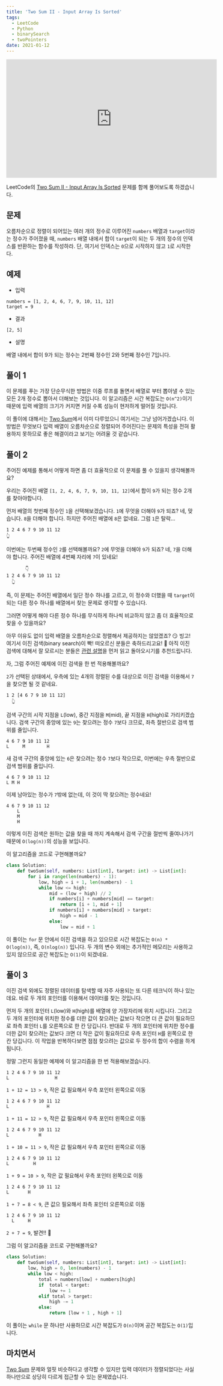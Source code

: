 ```yaml
---
title: 'Two Sum II - Input Array Is Sorted'
tags:
  - LeetCode
  - Python
  - binarySearch
  - twoPointers
date: 2021-01-12
---
```


<iframe width="560" height="315" src="https://www.youtube.com/embed/fkez8mF_HYk" title="YouTube video player" frameborder="0" allow="accelerometer; autoplay; clipboard-write; encrypted-media; gyroscope; picture-in-picture" allowfullscreen></iframe>

LeetCode의 [Two Sum II - Input Array Is Sorted](https://leetcode.com/problems/two-sum-ii-input-array-is-sorted/) 문제를 함께 풀어보도록 하겠습니다.

## 문제

오름차순으로 정렬이 되어있는 여러 개의 정수로 이루어진 `numbers` 배열과 `target`이라는 정수가 주어졌을 때, `numbers` 배열 내에서 합이 `target`이 되는 두 개의 정수의 인덱스를 반환하는 함수를 작성하라.
단, 여기서 인덱스는 `0`으로 시작하지 않고 `1`로 시작한다.

## 예제

- 입력

```
numbers = [1, 2, 4, 6, 7, 9, 10, 11, 12]
target = 9
```

- 결과

```
[2, 5]
```

- 설명

배열 내에서 합이 9가 되는 정수는 2번째 정수인 2와 5번째 정수인 7입니다.

## 풀이 1

이 문제를 푸는 가장 단순무식한 방법은 이중 루프를 돌면서 배열로 부터 뽑아낼 수 있는 모든 2개 정수로 뽑아서 더해보는 것입니다.
이 알고리즘은 시간 복잡도는 `O(n^2)`이기 때문에 입력 배열의 크기가 커지면 커질 수록 성능이 현저하게 떨어질 것입니다.

이 풀이에 대해서는 [Two Sum](/problems/two-sum)에서 이미 다루었으니 여기서는 그냥 넘어가겠습니다.
이 방법은 무엇보다 입력 배열이 오름차순으로 정렬되어 주어진다는 문제의 특성을 전혀 활용하지 못하므로 좋은 해결이라고 보기는 어려울 것 같습니다.

## 풀이 2

주어진 예제를 통해서 어떻게 하면 좀 더 효율적으로 이 문제를 풀 수 있을지 생각해볼까요?

우리는 주어진 배열 `[1, 2, 4, 6, 7, 9, 10, 11, 12]`에서 합이 `9`가 되는 정수 2개를 찾아야합니다.

먼저 배열의 첫번째 정수인 `1`을 선택해보겠습니다.
`1`에 무엇을 더해야 `9`가 되죠?
네, 맞습니다. `8`을 더해야 합니다.
하지만 주어진 배열에 `8`은 없네요.
그럼 `1`은 탈락...

```
1 2 4 6 7 9 10 11 12
👆
```

이번에는 두번째 정수인 `2`를 선택해볼까요?
`2`에 무엇을 더해야 `9`가 되죠?
네, `7`을 더해야 합니다.
주어진 배열에 4번째 자리에 `7`이 있네요!

```
       👇
1 2 4 6 7 9 10 11 12
  👆
```

즉, 이 문제는 주어진 배열에서 일단 정수 하나를 고르고, 이 정수와 더했을 때 `target`이 되는 다른 정수 하나를 배열에서 찾는 문제로 생각할 수 있습니다.

그러면 어떻게 해야 다른 정수 하나를 무식하게 하나씩 비교하지 않고 좀 더 효율적으로 찾을 수 있을까요?

아무 이유도 없이 입력 배열을 오름차순으로 정렬해서 제공하지는 않았겠죠? 😏 빙고! 여기서 이진 검색(binary search)이 빡! 떠오르신 분들은 축하드리고요! 🥳
아직 이진 검색에 대해서 잘 모르시는 분들은 [관련 설명](/algorithms/binary-search)을 먼저 읽고 돌아오시기를 추천드립니다.

자, 그럼 주어진 예제에 이진 검색을 한 번 적용해볼까요?

`2`가 선택된 상태에서, 우측에 있는 4개의 정렬된 수를 대상으로 이진 검색을 이용해서 `7`을 찾으면 될 것 같네요.

```
1 2 [4 6 7 9 10 11 12]
  👆
```

검색 구간의 시작 지점을 `L`(low), 중간 지점을 `M`(mid), 끝 지점을 `H`(high)로 가리키겠습니다.
검색 구간의 중앙에 있는 `9`는 찾으려는 정수 `7`보다 크므로, 좌측 절반으로 검색 범위를 줄입니다.

```
4 6 7 9 10 11 12
L     M        H
```

새 검색 구간의 중앙에 있는 `6`은 찾으려는 정수 `7`보다 작으므로, 이번에는 우측 절반으로 검색 범위를 줄입니다.

```
4 6 7 9 10 11 12
L M H
```

이제 남아있는 정수가 `7`밖에 없는데, 이 것이 딱 찾으려는 정수네요!

```
4 6 7 9 10 11 12
    L
    M
    H
```

이렇게 이진 검색은 원하는 값을 찾을 때 까지 계속해서 검색 구간을 절반씩 줄여나가기 때문에 `O(log(n))`의 성능을 보입니다.

이 알고리즘을 코드로 구현해볼까요?

```py
class Solution:
    def twoSum(self, numbers: List[int], target: int) -> List[int]:
        for i in range(len(numbers) - 1):
            low, high = i + 1, len(numbers) - 1
            while low <= high:
                mid = (low + high) // 2
                if numbers[i] + numbers[mid] == target:
                    return [i + 1, mid + 1]
                if numbers[i] + numbers[mid] > target:
                    high = mid - 1
                else:
                    low = mid + 1
```

이 풀이는 `for` 문 안에서 이진 검색을 하고 있으므로 시간 복잡도는 `O(n) * O(log(n))`, 즉, `O(nlog(n))` 입니다.
두 개의 변수 외에는 추가적인 메모리는 사용하고 있지 않으므로 공간 복잡도는 `O(1)`이 되겠네요.

## 풀이 3

이진 검색 외에도 정렬된 데이터를 탐색할 때 자주 사용되는 또 다른 테크닉이 하나 있는데요.
바로 두 개의 포인터를 이용해서 데이터를 찾는 것입니다.

먼저 두 개의 포인터 `L`(low)와 `H`(high)를 배열에 양 가장자리에 위치 시킵니다.
그리고 두 개의 포인터에 위치한 정수를 더한 값이 찾으려는 값보다 작으면 더 큰 값이 필요하므로 좌측 포인터 `L`를 오른쪽으로 한 칸 당깁니다.
반대로 두 개의 포인터에 위치한 정수를 더한 값이 찾으려는 값보다 크면 더 작은 값이 필요하므로 우측 포인터 `H`를 왼쪽으로 한 칸 당깁니다.
이 작업을 반복하다보면 점점 찾으려는 값으로 두 정수의 합이 수렴을 하게 됩니다.

정말 그런지 동일한 예제에 이 알고리즘을 한 번 적용해보겠습니다.

```
1 2 4 6 7 9 10 11 12
L                 H
```

`1 + 12 = 13 > 9`, 작은 값 필요해서 우측 포인터 왼쪽으로 이동

```
1 2 4 6 7 9 10 11 12
L              H
```

`1 + 11 = 12 > 9`, 작은 값 필요해서 우측 포인터 왼쪽으로 이동

```
1 2 4 6 7 9 10 11 12
L           H
```

`1 + 10 = 11 > 9`, 작은 값 필요해서 우측 포인터 왼쪽으로 이동

```
1 2 4 6 7 9 10 11 12
L         H
```

`1 + 9 = 10 > 9`, 작은 값 필요해서 우측 포인터 왼쪽으로 이동

```
1 2 4 6 7 9 10 11 12
L       H
```

`1 + 7 = 8 < 9`, 큰 값으 필요해서 좌측 포인터 오른쪽으로 이동

```
1 2 4 6 7 9 10 11 12
  L     H
```

`2 + 7 = 9`, 발견!! 🎉

그럼 이 알고리즘을 코드로 구현해볼까요?

```py
class Solution:
    def twoSum(self, numbers: List[int], target: int) -> List[int]:
        low, high = 0, len(numbers) - 1
        while low < high:
            total = numbers[low] + numbers[high]
            if  total < target:
                low += 1
            elif total > target:
                high -= 1
            else:
                return [low + 1 , high + 1]
```

이 풀이는 `while` 문 하나만 사용하므로 시간 복잡도가 `O(n)`이며 공간 복잡도는 `O(1)`입니다.

## 마치면서

[Two Sum](/problems/two-sum) 문제와 얼핏 비슷하다고 생각할 수 있지만 입력 데이터가 정렬되었다는 사실 하나만으로 상당히 다르게 접근할 수 있는 문제였습니다.
